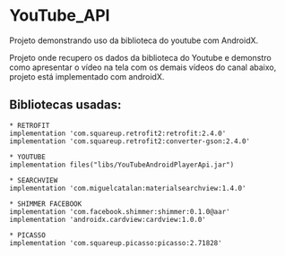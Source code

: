 # YouTube_API
Projeto demonstrando uso da biblioteca do youtube com AndroidX.

Projeto onde recupero os dados da biblioteca do Youtube e demonstro como apresentar o vídeo na tela com os demais vídeos do canal abaixo, 
projeto está implementado com androidX.

## Bibliotecas usadas:

    * RETROFIT
    implementation 'com.squareup.retrofit2:retrofit:2.4.0'
    implementation 'com.squareup.retrofit2:converter-gson:2.4.0'

    * YOUTUBE
    implementation files("libs/YouTubeAndroidPlayerApi.jar")

    * SEARCHVIEW
    implementation 'com.miguelcatalan:materialsearchview:1.4.0'
    
    * SHIMMER FACEBOOK
    implementation 'com.facebook.shimmer:shimmer:0.1.0@aar'
    implementation 'androidx.cardview:cardview:1.0.0'

    * PICASSO
    implementation 'com.squareup.picasso:picasso:2.71828'

